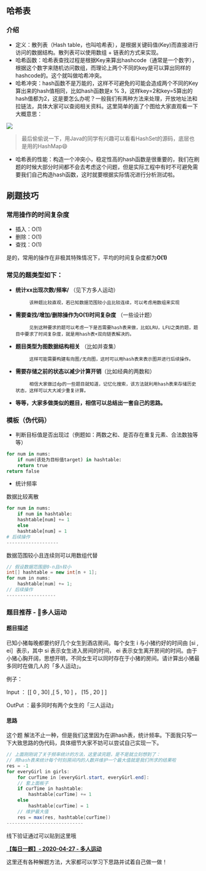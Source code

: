 ## 哈希表

### 介绍

- 定义：散列表（Hash table，也叫哈希表），是根据关键码值(Key)而直接进行访问的数据结构。散列表可以使用数组 + 链表的方式来实现。
- 哈希函数：哈希表查找过程是根据Key来算出hashcode（通常是一个数字），根据这个数字来随机访问数组，而理论上两个不同的key是可以算出同样的hashcode的。这个就叫做哈希冲突。
- 哈希冲突：hash函数不是万能的，这样不可避免的可能会造成两个不同的Key算出来的hash值相同，比如hash函数是x % 3，这样key=2和key=5算出的hash值都为2，这是要怎么办呢？一般我们有两种方法来处理，开放地址法和拉链法，具体大家可以查阅相关资料。这里简单的画了个图给大家直观看一下大概意思：

![](https://tva1.sinaimg.cn/large/007S8ZIlly1gfatsgoiutj30n60hzjtr.jpg)

> 最后偷偷说一下，用Java的同学有兴趣可以看看HashSet的源码，底层也是用的HashMap😄
- 哈希表的性能：构造一个冲突小，稳定性高的hash函数是很重要的，我们在刷题的时候大部分时间都不会去考虑这个问题，但是实际工程中有时不可避免需要我们自己构造hash函数，这时就要根据实际情况进行分析测试啦。




## 刷题技巧

### 常用操作的时间复杂度

- 插入：O(1)
- 删除：O(1)
- 查找：O(1)

是的，常用的操作在非极其特殊情况下，平均的时间复杂度都为**O(1)**

### 常见的题类型如下：

- **统计xx出现次数/频率/** （见下方多人运动）

           该种题比较直观，若已知数据范围较小且比较连续，可以考虑用数组来实现

- **需要查找/增加/删除操作为O(1)时间复杂度** （一些设计题）

           见到这种要求的题可以考虑一下是否需要hash表来做，比如LRU，LFU之类的题，题目中要求了时间复杂度，就是用hash表+双向链表解决的。

- **题目类型为图数据结构相关** （比如并查集）

           这样可能需要构建有向图/无向图，这时可以用hash表来表示图并进行后续操作。

- **需要存储之前的状态以减少计算开销**（比如经典的两数和）

           相信大家做过dp的一些题目就知道，记忆化搜索，该方法就利用hash表来存储历史状态，这样可以大大减少重复计算。

- **等等，大家多做类似的题目，相信可以总结出一套自己的思路。**

### 模板（伪代码）

- 判断目标值是否出现过（例题如：两数之和、是否存在重复元素、合法数独等等）

```python
for num in nums:
    if num(该处为目标值target) in hashtable:
	return true
return false
```

- 统计频率

数据比较离散

```python
for num in nums:
    if num in hashtable:
	hashtable[num] += 1
    else
	hashtable[num] = 1
# 后续操作
-------------------
```

数据范围较小且连续则可以用数组代替

```java
// 假设数据范围是0-n且n较小
int[] hashtable = new int[n + 1];
for num in nums:
    hashtable[num] += 1;
// 后续操作
------------------
```

### 题目推荐 - 👥多人运动

#### 题目描述
已知小猪每晚都要约好几个女生到酒店房间。每个女生 i 与小猪约好的时间由 [si , ei］表示，其中 si 表示女生进入房间的时间， ei 表示女生离开房间的时间。由于小猪心胸开阔，思想开明，不同女生可以同时存在于小猪的房间。请计算出小猪最多同时在做几人的「多人运动」。


例子：

Input ： [[ 0 , 30] ,[ 5 , 10 ] ， [15 , 20 ] ]

OutPut ：最多同时有两个女生的「三人运动」

#### 思路

这个题 解法不止一种，但是我们这里因为在讲hash表，统计频率。下面我只写一下大致思路的伪代码，具体细节大家不妨可以尝试自己实现一下。

```java
// 上面刚刚说了关于频率统计的方法，这里读完题，是不是就立刻想到了：
// 用hash表来统计每个时刻房间内的人数并维护一个最大值就是我们所求的结果啦
res = -1
for everyGirl in girls:
    for curTime in [everyGirl.start, everyGirl.end]:
	// 套上面板子
	if curTime in hashtable:
	    hashtable[curTime] += 1
	else
	    hashtable[curTime] = 1
	// 维护最大值
	res = max(res, hashtable[curTime])
----------------------------
```

线下验证通过可以贴到这里哦

**[【每日一题】- 2020-04-27 - 多人运动](https://github.com/azl397985856/leetcode/issues/347)**

这里还有各种解题方法，大家都可以学习下思路并试着自己做一做！
